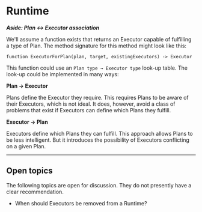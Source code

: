 # Runtime


***Aside: Plan ↔ Executor association***

We'll assume a function exists that returns an Executor capable of fulfilling a type of Plan. The method signature for this method might look like this:

    function ExecutorForPlan(plan, target, existingExecutors) -> Executor

This function could use an `Plan type → Executor type` look-up table. The look-up could be implemented in many ways:

**Plan → Executor**

Plans define the Executor they require. This requires Plans to be aware of their Executors, which is not ideal. It does, however, avoid a class of problems that exist if Executors can define which Plans they fulfill.

**Executor → Plan**

Executors define which Plans they can fulfill. This approach allows Plans to be less intelligent. But it introduces the possibility of Executors conflicting on a given Plan.


---

## Open topics

The following topics are open for discussion. They do not presently have a clear recommendation.

- When should Executors be removed from a Runtime?

